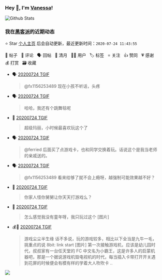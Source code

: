 ### Hey 👋, I'm [Vanessa](http://vanessa.b3log.org/)!

![Github Stats](https://github-readme-stats.vercel.app/api?username=Vanessa219&show_icons=true)

<!--events start -->

### 我在[黑客派](https://hacpai.com)的近期动态

⭐️ Star [个人主页](https://github.com/Vanessa219/Vanessa219) 后会自动更新，最近更新时间：`2020-07-24 11:43:55`

📝 帖子 &nbsp; 💬 评论 &nbsp; 🗣 回帖 &nbsp; 🌙 清月 &nbsp; 👨‍💻 用户 &nbsp; 🏷️ 标签 &nbsp; ⭐️ 关注 &nbsp; 👍 赞同 &nbsp; 💗 感谢 &nbsp; 💰 打赏 &nbsp; 🗃 收藏

* 🗣 [20200724 TGIF](https://hacpai.com/article/1595520021443/comment/1595554471099#comments)

  > @fx1156253489 现在小孩不听话，头疼
* 🗣 [20200724 TGIF](https://hacpai.com/article/1595520021443/comment/1595556950129#comments)

  > 哈哈，我还有个跳舞毯呢
* 💬 [20200724 TGIF](https://hacpai.com/article/1595520021443/comment/1595556221395#comments)

  > 超级玛丽，小时候最喜欢玩这个了
* 🗣 [20200724 TGIF](https://hacpai.com/article/1595520021443/comment/1595554410023#comments)

  > @ferried 后面买了点游戏卡，也和同学交换着玩。话说这个是我当老师的亲戚送的。
* 🗣 [20200724 TGIF](https://hacpai.com/article/1595520021443/comment/1595554471099#comments)

  > @fx1156253489 看来给够了就不会上瘾呀，越强制可能效果越不好？
* 💬 [20200724 TGIF](https://hacpai.com/article/1595520021443/comment/1595554471099#comments)

  > 你家人怪你舅舅让你天天打游戏么？
* 💬 [20200724 TGIF](https://hacpai.com/article/1595520021443/comment/1595554410023#comments)

  > 怎么感觉我没有童年呀，我只玩过这个 [图片]
* 💰📝 [20200724 TGIF](https://hacpai.com/article/1595520021443)

  > 游戏尘尘半生缘 话不多说，玩的游戏较多，相比以下全当是九牛一毛，挑重点的说 8bit: link start [图片] 第一次接触游戏机，应该是幼儿园时代，叔叔家有一台任天堂的 FC 中文名为小霸王，这是许多人的启蒙机器吧，那是一个据说游戏机毁电视机的时代，每当插入卡带打开开关遇到花屏的时候便会有模有样的学着大人吹吹卡 ..


<!--events end -->

<a title="Hits" target="_blank" href="https://github.com/Vanessa219/Vanessa219"><img src="https://hits.b3log.org/Vanessa219/Vanessa219.svg"></a>
